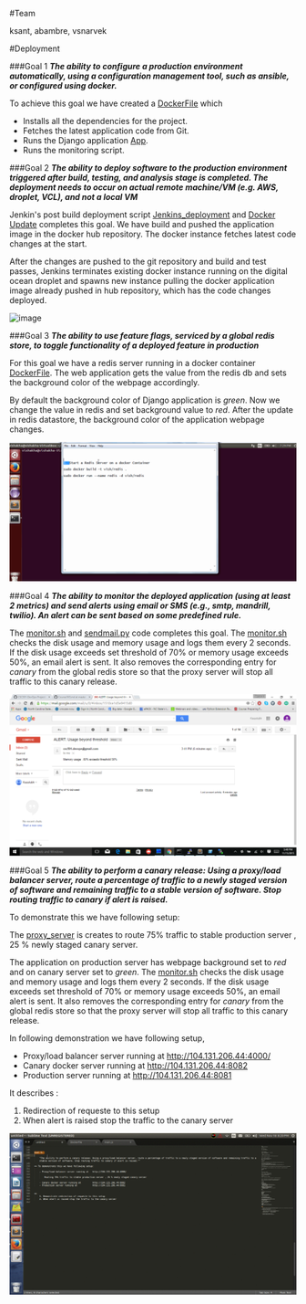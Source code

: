 #Team

ksant, abambre, vsnarvek

#Deployment

###Goal 1
**_The ability to configure a production environment automatically, using a configuration management tool, such as ansible, or configured using docker._**

To achieve this goal we have created a [DockerFile](scripts/DockerFile_Production) which

  - Installs all the dependencies for the project.
  - Fetches the latest application code from Git.
  - Runs the Django application [App](https://github.com/vish4/hello-django-app).
  - Runs the monitoring script.

###Goal 2
**_The ability to deploy software to the production environment triggered after build, testing, and analysis stage is completed. The deployment needs to occur on actual remote machine/VM (e.g. AWS, droplet, VCL), and not a local VM_**

Jenkin's post build deployment script [Jenkins_deployment](scripts/jenkins_post_build_deployment.sh) and [Docker Update](scripts/docker_update_image.sh) completes this goal. We have build and pushed the application image in the docker hub repository. The docker instance fetches latest code changes at the start.

After the changes are pushed to the git repository and build and test passes, Jenkins terminates existing docker instance running on the digital ocean droplet and spawns new instance pulling the docker application image already pushed in hub repository, which has the code changes deployed.

![image](images/deplyment.gif)

###Goal 3
**_The ability to use feature flags, serviced by a global redis store, to toggle functionality of a deployed feature in production_**

For this goal we have a redis server running in a docker container [DockerFile](scripts/DockerFile_RedisServer). The web application gets the value from the redis db and sets the background color of the webpage accordingly. 

By default the background color of Django application is *green*. Now we change the value in redis and set background value to *red*.
After the update in redis datastore, the background color of the application webpage changes.

![images](images/feature-flag.gif)

###Goal 4
**_The ability to monitor the deployed application (using at least 2 metrics) and send alerts using email or SMS (e.g., smtp, mandrill, twilio). An alert can be sent based on some predefined rule._**

The [monitor.sh](scripts/monitor.sh) and [sendmail.py](scripts/sendmail.py) code completes this goal.
The [monitor.sh](scripts/monitor.sh) checks the disk usage and memory usage and logs them every 2 seconds. If the disk usage exceeds set threshold of 70% or memory usage exceeds 50%, an email alert is sent. It also removes the corresponding entry for *canary* from the global redis store so that the proxy server will stop all traffic to this canary release. 

![image](images/alert.png)

###Goal 5
**_The ability to perform a canary release: Using a proxy/load balancer server, route a percentage of traffic to a newly staged version of software and remaining traffic to a stable version of software. Stop routing traffic to canary if alert is raised._**

To demonstrate this we have following setup:

The [proxy_server](scripts/proxy_server.js) is creates to route 75% traffic to stable production server , 25 % newly staged canary server.

The application on production server has webpage background set to *red* and on canary server set to *green*.
The [monitor.sh](scripts/monitor.sh) checks the disk usage and memory usage and logs them every 2 seconds. If the disk usage exceeds set threshold of 70% or memory usage exceeds 50%, an email alert is sent. It also removes the corresponding entry for *canary* from the global redis store so that the proxy server will stop all traffic to this canary release. 

In following demonstration we have following setup,
  - Proxy/load balancer server running at http://104.131.206.44:4000/ 
  - Canary docker server running at http://104.131.206.44:8082
  - Production server running at http://104.131.206.44:8081

It describes : 
  1. Redirection of requeste to this setup
  2. When alert is raised stop the traffic to the canary server
    
![image](images/goal5.gif)
